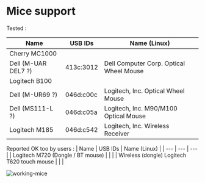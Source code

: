 # Mice support

Tested :

| Name | USB IDs | Name (Linux) |
| --- | --- | --- |
| Cherry MC1000 | | |
| Dell (M-UAR DEL7 ?) | 413c:3012 | Dell Computer Corp. Optical Wheel Mouse |
| Logitech B100 | | |
| Dell (M-UR69 ?) | 046d:c00c | Logitech, Inc. Optical Wheel Mouse |
| Dell (MS111-L ?) | 046d:c05a  | Logitech, Inc. M90/M100 Optical Mouse |
| Logitech M185 | 046d:c542 | Logitech, Inc. Wireless Receiver |

Reported OK too by users :
| Name | USB IDs | Name (Linux) |
| --- | --- | --- |
| Logitech M720 (Dongle / BT mouse) | | |
| Wireless (dongle) Logitech T620 touch mouse | | |


![working-mice](https://github.com/jjmz/Atari-Quadrature-USB-Mouse-Adapter/blob/v2-platformio/doc/working-mice.jpg)

